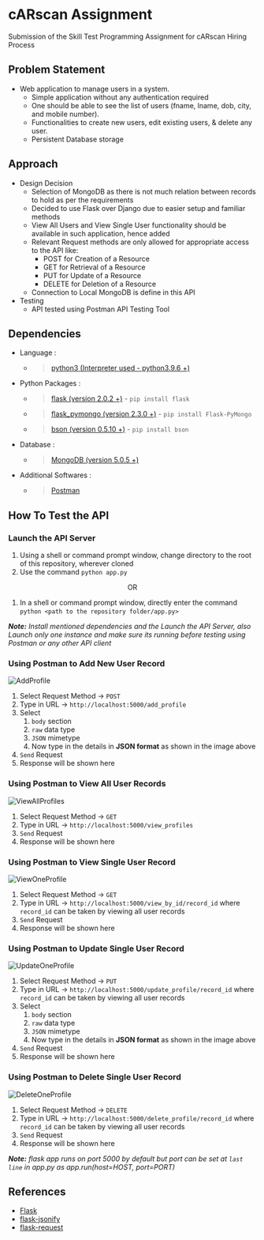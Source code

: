# cARscan Assignment
Submission of the Skill Test Programming Assignment for cARscan Hiring Process

## Problem Statement
- Web application to manage users in a system.
	- Simple application without any authentication required
	- One should be able to see the list of users (fname, lname, dob, city, and mobile
number).
	- Functionalities to create new users, edit existing users, & delete any user.
	- Persistent Database storage

## Approach
- Design Decision
    - Selection of MongoDB as there is not much relation between records to hold as per the requirements
    - Decided to use Flask over Django due to easier setup and familiar methods
    - View All Users and View Single User functionality should be available in such application, hence added
    - Relevant Request methods are only allowed for appropriate access to the API like:
      - POST for Creation of a Resource
      - GET for Retrieval of a Resource
      - PUT for Update of a Resource
      - DELETE for Deletion of a Resource
    - Connection to Local MongoDB is define in this API
- Testing
    - API tested using Postman API Testing Tool

## Dependencies
- Language :   
  - >[python3 (Interpreter used - python3.9.6 +)](https://www.python.org/downloads/)
- Python Packages :
  - >[flask (version 2.0.2 +)](https://pypi.org/project/Flask/) - `pip install flask`  
  - >[flask_pymongo (version 2.3.0 +)](https://pypi.org/project/Flask-PyMongo/) - `pip install Flask-PyMongo`  
  - >[bson (version 0.5.10 +)](https://pypi.org/project/bson/) - `pip install bson`
- Database :
  - >[MongoDB (version 5.0.5 +)](https://www.mongodb.com/try/download/community)
- Additional Softwares :
  - >[Postman](https://www.postman.com/downloads/)

## How To Test the API
### Launch the API Server
1. Using a shell or command prompt window, change directory to the root of this repository, wherever cloned
2. Use the command `python app.py`

<p align="center">
    OR
</p>

1. In a shell or command prompt window, directly enter the command `python <path to the repository folder/app.py>`

*__Note:__ Install mentioned dependencies and the Launch the API Server, also Launch only one instance and make sure its running before testing using Postman or any other API client*

### Using Postman to Add New User Record
  ![AddProfile](PostmanTestingImages/AddProfile.png)  
  1. Select Request Method &rarr; `POST`
  2. Type in URL &rarr; `http://localhost:5000/add_profile`
  3. Select
     1. `body` section
     2. `raw` data type
     3. `JSON` mimetype
     4. Now type in the details in **JSON format** as shown in the image above
  4. `Send` Request
  5. Response will be shown here
### Using Postman to View All User Records
  ![ViewAllProfiles](PostmanTestingImages/ViewAllProfiles.png)  
  1. Select Request Method &rarr; `GET`
  2. Type in URL &rarr; `http://localhost:5000/view_profiles`
  3. `Send` Request
  4. Response will be shown here
### Using Postman to View Single User Record
  ![ViewOneProfile](PostmanTestingImages/ViewOneProfile.png)
  1. Select Request Method &rarr; `GET`
  2. Type in URL &rarr; `http://localhost:5000/view_by_id/record_id` where `record_id` can be taken by viewing all user records
  3. `Send` Request
  4. Response will be shown here
### Using Postman to Update Single User Record
  ![UpdateOneProfile](PostmanTestingImages/UpdateOneProfile.png)  
  1. Select Request Method &rarr; `PUT`
  2. Type in URL &rarr; `http://localhost:5000/update_profile/record_id` where `record_id` can be taken by viewing all user records
  3. Select
     1. `body` section
     2. `raw` data type
     3. `JSON` mimetype
     4. Now type in the details in **JSON format** as shown in the image above
  4. `Send` Request
  5. Response will be shown here
### Using Postman to Delete Single User Record
  ![DeleteOneProfile](PostmanTestingImages/DeleteOneProfile.png)  
  1. Select Request Method &rarr; `DELETE`
  2. Type in URL &rarr; `http://localhost:5000/delete_profile/record_id` where `record_id` can be taken by viewing all user records
  3. `Send` Request
  4. Response will be shown here

*__Note:__ flask app runs on port 5000 by default but port can be set at `last line` in app.py as app.run(host=HOST, port=PORT)*

## References
- [Flask](https://flask.palletsprojects.com/en/1.1.x/api/?highlight=flask%20flask#flask.Flask)
- [flask-jsonify](https://flask.palletsprojects.com/en/1.1.x/api/?highlight=jsonify#flask.json.jsonify)
- [flask-request](https://flask.palletsprojects.com/en/1.1.x/api/?highlight=request#flask.request)